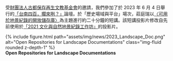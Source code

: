 受[財團法人古都保存再生文教基金會](http://www.fhccr.org.tw/)的邀請，我們參加了於 2023 年 6 月 4 日舉行的[「台南四百，擱來咧？」](https://artouch.com/art-views/cultural-policy/content-110719.html)論壇。於「歷史場域與平台」場次，莊庭瑞以[〈可用於地景紀錄的開放儲存庫〉](https://m.odw.tw/u/trc/m/tainan-400-talk/)為主題進行約二十分鐘的短講。該短講投影片修改自先前使用於[「2021 文化與自然地景紀錄工作坊」](https://pid.depositar.io/ark:37281/k5z9s6309)的投影片。

<div class="row">
    <div class="col-sm mt-3 mt-md-0">
        {% include figure.html path="assets/img/news/2023_Landscape_Doc.png" alt="Open Repositories for Landscape Documentations" class="img-fluid rounded z-depth-1" %}
    </div>
</div>
<div class="caption">
    <b>Open Repositories for Landscape Documentations</b>
</div>
